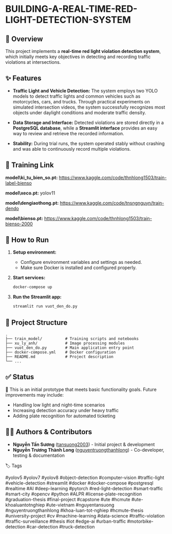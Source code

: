 
# BUILDING-A-REAL-TIME-RED-LIGHT-DETECTION-SYSTEM

## 🚦 Overview

This project implements a **real-time red light violation detection system**, which initially meets key objectives in detecting and recording traffic violations at intersections.

## ✨ Features

* **Traffic Light and Vehicle Detection:**
  The system employs two YOLO models to detect traffic lights and common vehicles such as motorcycles, cars, and trucks. Through practical experiments on simulated intersection videos, the system successfully recognizes most objects under daylight conditions and moderate traffic density.

* **Data Storage and Interface:**
  Detected violations are stored directly in a **PostgreSQL database**, while a **Streamlit interface** provides an easy way to review and retrieve the recorded information.

* **Stability:**
  During trial runs, the system operated stably without crashing and was able to continuously record multiple violations.

## 🔗 Training Link

**model\ki_tu_bien_so.pt:** https://www.kaggle.com/code/thnhlong1503/train-label-bienso

**model\xeco.pt:** yolov11

**model\dengiaothong.pt:** https://www.kaggle.com/code/tnsngnguyn/train-dendo

**model\bienso.pt:** https://www.kaggle.com/code/thnhlong1503/train-bienso-2000

## 🚀 How to Run

1. **Setup environment:**

   * Configure environment variables and settings as needed.
   * Make sure Docker is installed and configured properly.

2. **Start services:**

   ```bash
   docker-compose up
   ```

3. **Run the Streamlit app:**

   ```bash
   streamlit run vuot_den_do.py
   ```

## 📂 Project Structure

```
.
├── train_model/          # Training scripts and notebooks
├── xu_ly_anh/            # Image processing modules
├── vuot_den_do.py        # Main application entry point
├── docker-compose.yml    # Docker configuration
├── README.md             # Project description
└── ...
```

## ✅ Status

🚧 This is an initial prototype that meets basic functionality goals. Future improvements may include:

* Handling low light and night-time scenarios
* Increasing detection accuracy under heavy traffic
* Adding plate recognition for automated ticketing

## 👨‍💻 Authors & Contributors
- **Nguyễn Tấn Sương** ([tansuong2003](https://github.com/tansuong2003)) - Initial project & development
- **Nguyễn Trương Thành Long** ([nguyentruongthanhlong](https://github.com/Thanhlong01052003)) - Co-developer, testing & documentation


🏷️ Tags

#yolov5 #yolov7 #yolov8 #object-detection #computer-vision #traffic-light #vehicle-detection
#streamlit #docker #docker-compose #postgresql #realtime #AI #deep-learning #pytorch
#red-light-detection #smart-traffic #smart-city #opencv #python #ALPR #license-plate-recognition
#graduation-thesis #final-project #capstone #ute #hcmute #ute-khoaluantotnghiep #ute-vietnam
#nguyentansuong #nguyentruongthanhlong #khoa-luan-tot-nghiep #hcmute-thesis #university-project
#cv #machine-learning #data-science #traffic-violation #traffic-surveillance #thesis
#iot #edge-ai #urban-traffic #motorbike-detection #car-detection #truck-detection


